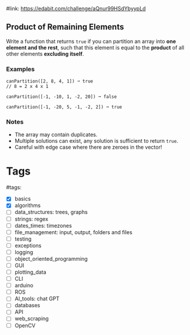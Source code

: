 #link: https://edabit.com/challenge/aQnur99HSdYbyypLd

## Product of Remaining Elements

Write a function that returns `true` if you can partition an array into **one element and the rest**, such that this element is equal to the **product** of all other elements **excluding itself**.

### Examples

```
canPartition([2, 8, 4, 1]) ➞ true
// 8 = 2 x 4 x 1

canPartition([-1, -10, 1, -2, 20]) ➞ false

canPartition([-1, -20, 5, -1, -2, 2]) ➞ true
```

### Notes

- The array may contain duplicates.
- Multiple solutions can exist, any solution is sufficient to return `true`.
- Careful with edge case where there are zeroes in the vector!

# Tags

#tags: 
- [x] basics
- [x] algorithms
- [ ] data_structures: trees, graphs
- [ ] strings: regex
- [ ] dates_times: timezones
- [ ] file_management: input, output, folders and files
- [ ] testing
- [ ] exceptions
- [ ] logging
- [ ] object_oriented_programming
- [ ] GUI
- [ ] plotting_data
- [ ] CLI
- [ ] arduino
- [ ] ROS
- [ ] AI_tools: chat GPT
- [ ] databases
- [ ] API
- [ ] web_scraping
- [ ] OpenCV
